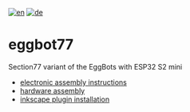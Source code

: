 [![en](https://img.shields.io/badge/lang-en-red.svg)](https://github.com/section77/eggbot77/blob/main/README.en.md)
[![de](https://img.shields.io/badge/lang-de-blue.svg)](https://github.com/section77/eggbot77/blob/main/README.md)

# eggbot77

Section77 variant of the EggBots with ESP32 S2 mini

* [electronic assembly instructions](./electronics/assembly/README.en.md)
* [hardware assembly](./mechanics/README.md)
* [inkscape plugin installation](./inkscape_1.x_extension/README.md)
